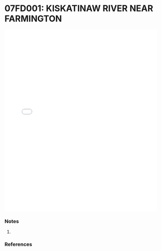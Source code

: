 # 07FD001: KISKATINAW RIVER NEAR FARMINGTON

<iframe src="/_static/stations/07FD001_fdc.html" width="100%" height="600" frameborder="0"></iframe>

### Notes
1. 

### References

